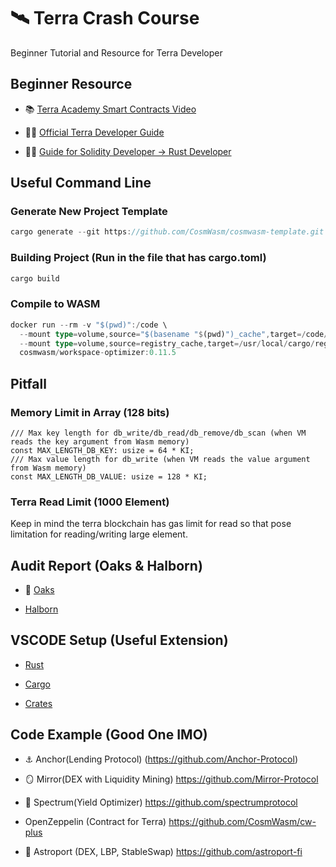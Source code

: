 # 🛰️ Terra Crash Course
Beginner Tutorial and Resource for Terra Developer

## Beginner Resource 

- 📚 [Terra Academy Smart Contracts Video](https://academy.terra.money/courses/cosmwasm-smart-contracts-i)

- 👨‍💻 [Official Terra Developer Guide](https://docs.terra.money/Tutorials/Smart-contracts/Overview.html#developer-tools)

- 🧙‍♂️ [Guide for Solidity Developer -> Rust Developer](https://twitter.com/wencol5/status/1478697964071624706?s=20)

## Useful Command Line

### Generate New Project Template 
```rust
cargo generate --git https://github.com/CosmWasm/cosmwasm-template.git --branch 0.16 your-project-name
```
### Building Project (Run in the file that has cargo.toml)
```rust
cargo build
```
### Compile to WASM
```rust
docker run --rm -v "$(pwd)":/code \
  --mount type=volume,source="$(basename "$(pwd)")_cache",target=/code/target \
  --mount type=volume,source=registry_cache,target=/usr/local/cargo/registry \
  cosmwasm/workspace-optimizer:0.11.5
```

## Pitfall

### Memory Limit in Array (128 bits)
```
/// Max key length for db_write/db_read/db_remove/db_scan (when VM reads the key argument from Wasm memory)
const MAX_LENGTH_DB_KEY: usize = 64 * KI;
/// Max value length for db_write (when VM reads the value argument from Wasm memory)
const MAX_LENGTH_DB_VALUE: usize = 128 * KI;
```

### Terra Read Limit (1000 Element)
Keep in mind the terra blockchain has gas limit for read so that pose limitation
for reading/writing large element.


## Audit Report (Oaks & Halborn) 

- 🌳 [Oaks](https://github.com/oak-security/audit-reports)

- [Halborn](https://halborn.com/resources/)

## VSCODE Setup (Useful Extension)

- [Rust](https://marketplace.visualstudio.com/items?itemName=rust-lang.rust)

- [Cargo](https://marketplace.visualstudio.com/items?itemName=panicbit.cargo)

- [Crates](https://marketplace.visualstudio.com/items?itemName=serayuzgur.crates)

## Code Example (Good One IMO)

- ⚓ Anchor(Lending Protocol) (https://github.com/Anchor-Protocol)

- 🪞 Mirror(DEX with Liquidity Mining) https://github.com/Mirror-Protocol

- 🌈 Spectrum(Yield Optimizer) https://github.com/spectrumprotocol

- OpenZeppelin (Contract for Terra) https://github.com/CosmWasm/cw-plus

- 🌌 Astroport (DEX, LBP, StableSwap) https://github.com/astroport-fi

